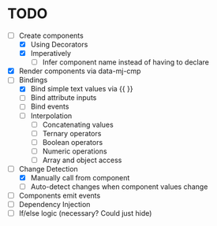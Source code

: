# TODO
 * [ ] Create components
   * [X] Using Decorators
   * [X] Imperatively
     * [ ] Infer component name instead of having to declare
 * [X] Render components via data-mj-cmp
 * [ ] Bindings
   * [X] Bind simple text values via {{ }}
   * [ ] Bind attribute inputs
   * [ ] Bind events
   * [ ] Interpolation
     * [ ] Concatenating values
     * [ ] Ternary operators
     * [ ] Boolean operators
     * [ ] Numeric operations
     * [ ] Array and object access
 * [ ] Change Detection
   * [X] Manually call from component
   * [ ] Auto-detect changes when component values change
 * [ ] Components emit events
 * [ ] Dependency Injection
 * [ ] If/else logic (necessary? Could just hide)
